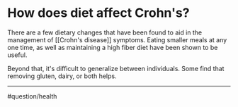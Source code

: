 # How does diet affect Crohn's?
There are a few dietary changes that have been found to aid in the management of [[Crohn's disease]] symptoms. Eating smaller meals at any one time, as well as maintaining a high fiber diet have been shown to be useful. 

Beyond that, it's difficult to generalize between individuals. Some find that removing gluten, dairy, or both helps. 

---
#question/health 

